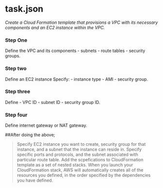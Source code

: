 # task.json 
*Create a Cloud Formation template that provisions a VPC with its necessary components and an EC2 instance within the VPC.*

### Step One
Define the VPC and its components - subnets
                                  - route tables
                                  - security groups.
### Step two
Define an EC2 instance
Specify: - instance type
         - AMI
         - security group.

### Step three
Define - VPC ID
       - subnet ID
       - security group ID.

### Step four
Define internet gateway or NAT gateway.

##After doing the above;
> Specify EC2 instance you want to create, security group for that instance, and a subnet that the instance can reside in.
> Specify specific ports and protocols, and the subnet associated with  particular route table.
> Add the scpefications to CloudFormation template as a set of nested stacks.
When you launch your CloudFormation stack, AWS will automatically creates all of the resources you defined,
in the order specified by the dependencies you have defined.
